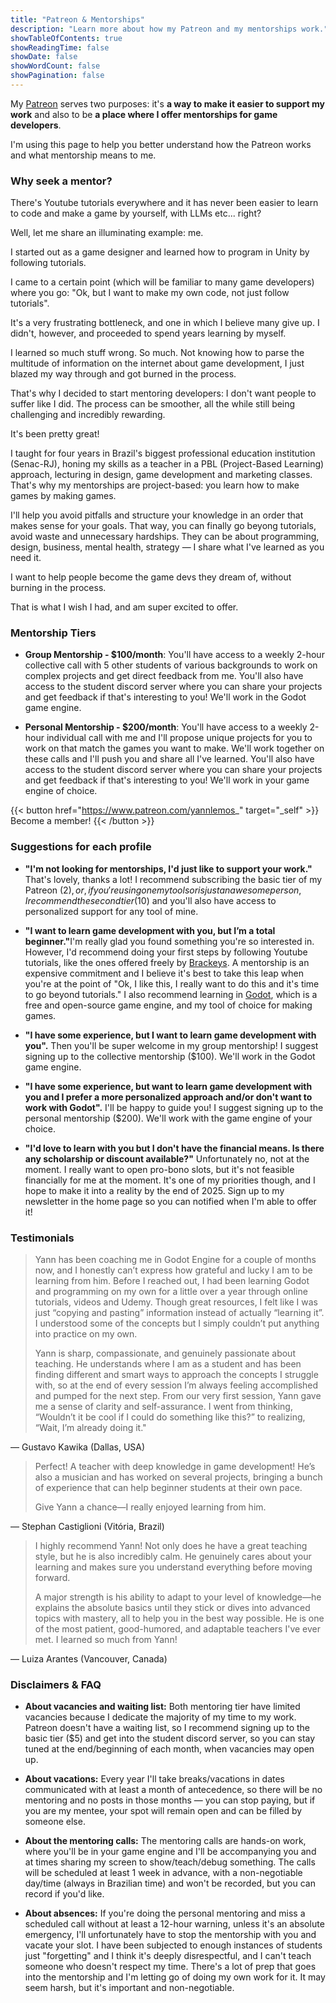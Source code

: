 ```yaml
---
title: "Patreon & Mentorships"
description: "Learn more about how my Patreon and my mentorships work."
showTableOfContents: true
showReadingTime: false
showDate: false
showWordCount: false
showPagination: false
---
```


My [Patreon](https://www.patreon.com/yannlemos_) serves two purposes: it's <b>a way to make it easier to support my work</b> and also to be <b>a place where I offer mentorships for game developers</b>. 
<!-- 
It also hosts blog posts on things I find interesting and useful, but they are also available here on my website. I believe this type of content should be free, easily searchable and in text form, not in a paywalled garden. -->

I'm using this page to help you better understand how the Patreon works and what mentorship means to me.

### Why seek a mentor?

There's Youtube tutorials everywhere and it has never been easier to learn to code and make a game by yourself, with LLMs etc... right? 

Well, let me share an illuminating example: me. 

I started out as a game designer and learned how to program in Unity by following tutorials.

I came to a certain point (which will be familiar to many game developers) where you go: "Ok, but I want to make my own code, not just follow tutorials". 

It's a very frustrating bottleneck, and one in which I believe many give up. I didn't, however, and proceeded to spend years learning by myself. 

I learned so much stuff wrong. So much. Not knowing how to parse the multitude of information on the internet about game development, I just blazed my way through and got burned in the process.

That's why I decided to start mentoring developers: I don't want people to suffer like I did. The process can be smoother, all the while still being challenging and incredibly rewarding. 

It's been pretty great!

I taught for four years in Brazil's biggest professional education institution (Senac-RJ), honing my skills as a teacher in a PBL (Project-Based Learning) approach, lecturing in design, game development and marketing classes. That's why my mentorships are project-based: you learn how to make games by making games. 

I'll help you avoid pitfalls and structure your knowledge in an order that makes sense for your goals. That way, you can finally go beyong tutorials, avoid waste and unnecessary hardships. They can be about programming, design, business, mental health, strategy — I share what I've learned as you need it. 

I want to help people become the game devs they dream of, without burning in the process.

That is what I wish I had, and am super excited to offer.

### Mentorship Tiers

- <b>Group Mentorship - $100/month</b>: You'll have access to a weekly 2-hour collective call with 5 other students of various backgrounds to work on complex projects and get direct feedback from me. You'll also have access to the student discord server where you can share your projects and get feedback if that's interesting to you! We'll work in the Godot game engine.

- <b>Personal Mentorship - $200/month</b>: You'll have access to a weekly 2-hour individual call with me and I'll propose unique projects for you to work on that match the games you want to make. We'll work together on these calls and I'll push you and share all I've learned. You'll also have access to the student discord server where you can share your projects and get feedback if that's interesting to you! We'll work in your game engine of choice.

{{< button href="https://www.patreon.com/yannlemos_" target="_self" >}}
Become a member!
{{< /button >}}

### Suggestions for each profile

- <b>"I'm not looking for mentorships, I'd just like to support your work."</b> That's lovely, thanks a lot! I recommend subscribing the basic tier of my Patreon ($2), or, if you're using one my tools or is just an awesome person, I recommend the second tier ($10) and you'll also have access to personalized support for any tool of mine.

- <b>"I want to learn game development with you, but I’m a total beginner."</b>I'm really glad you found something you're so interested in. However, I'd recommend doing your first steps by following Youtube tutorials, like the ones offered freely by [Brackeys](https://www.youtube.com/@Brackeys). A mentorship is an expensive commitment and I believe it's best to take this leap when you're at the point of "Ok, I like this, I really want to do this and it's time to go beyond tutorials." I also recommend learning in [Godot](https://godotengine.org/), which is a free and open-source game engine, and my tool of choice for making games.

- <b>"I have some experience, but I want to learn game development with you".</b> Then you'll be super welcome in my group mentorship! I suggest signing up to the collective mentorship ($100). We'll work in the Godot game engine.

- <b>"I have some experience, but want to learn game development with you and I prefer a more personalized approach and/or don't want to work with Godot".</b> I'll be happy to guide you! I suggest signing up to the personal mentorship ($200). We'll work with the game engine of your choice.

- <b>"I'd love to learn with you but I don't have the financial means. Is there any scholarship or discount available?"</b> Unfortunately no, not at the moment. I really want to open pro-bono slots, but it's not feasible financially for me at the moment. It's one of my priorities though, and I hope to make it into a reality by the end of 2025. Sign up to my newsletter in the home page so you can notified when I'm able to offer it!

### Testimonials


> Yann has been coaching me in Godot Engine for a couple of months now, and I honestly can’t express how grateful and lucky I am to be learning from him.
> Before I reached out, I had been learning Godot and programming on my own for a little over a year through online tutorials, videos and Udemy. Though great resources, I felt like I was just “copying and pasting” information instead of actually “learning it”. I understood some of the concepts but I simply couldn’t put anything into practice on my own. 
>
> Yann is sharp, compassionate, and genuinely passionate about teaching. He understands where I am as a student and has been finding different and smart ways to approach the concepts I struggle with, so at the end of every session I’m always feeling accomplished and pumped for the next step.
> From our very first session, Yann gave me a sense of clarity and self-assurance. I went from thinking, “Wouldn’t it be cool if I could do something like this?” to realizing, “Wait, I’m already doing it."

— Gustavo Kawika (Dallas, USA)

> Perfect! A teacher with deep knowledge in game development! He’s also a musician and has worked on several projects, bringing a bunch of experience that can help beginner students at their own pace. 
>   
> Give Yann a chance—I really enjoyed learning from him.

— Stephan Castiglioni (Vitória, Brazil)

> I highly recommend Yann! Not only does he have a great teaching style, but he is also incredibly calm. He genuinely cares about your learning and makes sure you understand everything before moving forward.  
>   
> A major strength is his ability to adapt to your level of knowledge—he explains the absolute basics until they stick or dives into advanced topics with mastery, all to help you in the best way possible. He is one of the most patient, good-humored, and adaptable teachers I've ever met. I learned so much from Yann!  

— Luiza Arantes (Vancouver, Canada)


### Disclaimers & FAQ


- <b>About vacancies and waiting list:</b> Both mentoring tier have limited vacancies because I dedicate the majority of my time to my work. Patreon doesn't have a waiting list, so I recommend signing up to the basic tier ($5) and get into the student discord server, so you can stay tuned at the end/beginning of each month, when vacancies may open up.

- <b>About vacations:</b> Every year I'll take breaks/vacations in dates communicated with at least a month of antecedence, so there will be no mentoring and no posts in those months — you can stop paying, but if you are my mentee, your spot will remain open and can be filled by someone else.

- <b>About the mentoring calls:</b> The mentoring calls are hands-on work, where you'll be in your game engine and I'll be accompanying you and at times sharing my screen to show/teach/debug something. The calls will be scheduled at least 1 week in advance, with a non-negotiable day/time (always in Brazilian time) and won't be recorded, but you can record if you'd like.

- <b>About absences:</b> If you're doing the personal mentoring and miss a scheduled call without at least a 12-hour warning, unless it's an absolute emergency, I'll unfortunately have to stop the mentorship with you and vacate your slot. I have been subjected to enough instances of students just "forgetting" and I think it's deeply disrespectful, and I can't teach someone who doesn't respect my time. There's a lot of prep that goes into the mentorship and I'm letting go of doing my own work for it. It may seem harsh, but it's important and non-negotiable.
